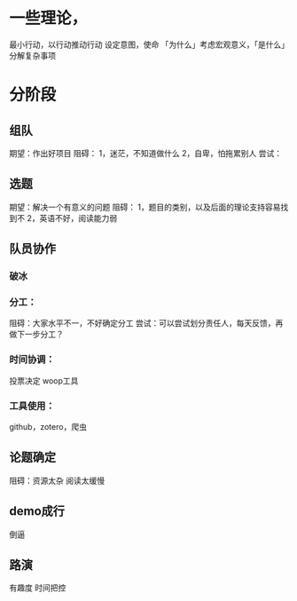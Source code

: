 # 一些理论，
最小行动，以行动推动行动
设定意图，使命
「为什么」考虑宏观意义，「是什么」分解复杂事项
# 分阶段
## 组队
期望：作出好项目
阻碍：
1，迷茫，不知道做什么
2，自卑，怕拖累别人
尝试：
## 选题
期望：解决一个有意义的问题
阻碍：
1，题目的类别，以及后面的理论支持容易找到不
2，英语不好，阅读能力弱
## 队员协作
### 破冰
### 分工：
阻碍：大家水平不一，不好确定分工
尝试：可以尝试划分责任人，每天反馈，再做下一步分工？
### 时间协调：
投票决定
woop工具
### 工具使用：
github，zotero，爬虫
## 论题确定
阻碍：资源太杂
阅读太缓慢
## demo成行
倒逼
## 路演
有趣度
时间把控

